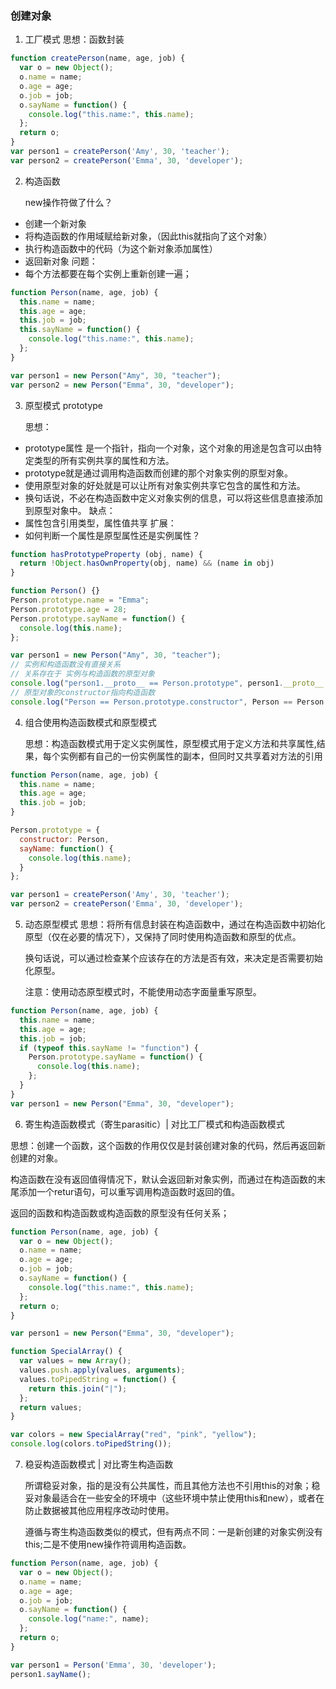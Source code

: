 ### 创建对象

1. 工厂模式 思想：函数封装
```javascript
function createPerson(name, age, job) {
  var o = new Object();
  o.name = name;
  o.age = age;
  o.job = job;
  o.sayName = function() {
    console.log("this.name:", this.name);
  };
  return o;
}
var person1 = createPerson('Amy', 30, 'teacher');
var person2 = createPerson('Emma', 30, 'developer');
```

2. 构造函数

    new操作符做了什么？
  - 创建一个新对象
  - 将构造函数的作用域赋给新对象，（因此this就指向了这个对象）
  - 执行构造函数中的代码（为这个新对象添加属性）
  - 返回新对象
    问题：
  - 每个方法都要在每个实例上重新创建一遍；

```javascript
function Person(name, age, job) {
  this.name = name;
  this.age = age;
  this.job = job;
  this.sayName = function() {
    console.log("this.name:", this.name);
  };
}

var person1 = new Person("Amy", 30, "teacher");
var person2 = new Person("Emma", 30, "developer");

```

3. 原型模式 prototype

    思想：
  - prototype属性 是一个指针，指向一个对象，这个对象的用途是包含可以由特定类型的所有实例共享的属性和方法。
  - prototype就是通过调用构造函数而创建的那个对象实例的原型对象。
  - 使用原型对象的好处就是可以让所有对象实例共享它包含的属性和方法。
  - 换句话说，不必在构造函数中定义对象实例的信息，可以将这些信息直接添加到原型对象中。
    缺点：
  - 属性包含引用类型，属性值共享
    扩展：
  - 如何判断一个属性是原型属性还是实例属性？
  ```javascript
  function hasPrototypeProperty (obj, name) {
    return !Object.hasOwnProperty(obj, name) && (name in obj)
  }
  ```

```javascript
function Person() {}
Person.prototype.name = "Emma";
Person.prototype.age = 28;
Person.prototype.sayName = function() {
  console.log(this.name);
};

var person1 = new Person("Amy", 30, "teacher");
// 实例和构造函数没有直接关系
// 关系存在于 实例与构造函数的原型对象
console.log("person1.__proto__ == Person.prototype", person1.__proto__ == Person.prototype);
// 原型对象的constructor指向构造函数
console.log("Person == Person.prototype.constructor", Person == Person.prototype.constructor);
```

4. 组合使用构造函数模式和原型模式

    思想：构造函数模式用于定义实例属性，原型模式用于定义方法和共享属性,结果，每个实例都有自己的一份实例属性的副本，但同时又共享着对方法的引用

```javascript
function Person(name, age, job) {
  this.name = name;
  this.age = age;
  this.job = job;
}

Person.prototype = {
  constructor: Person,
  sayName: function() {
    console.log(this.name);
  }
};

var person1 = createPerson('Amy', 30, 'teacher');
var person2 = createPerson('Emma', 30, 'developer');
```

5. 动态原型模式
    思想：将所有信息封装在构造函数中，通过在构造函数中初始化原型（仅在必要的情况下），又保持了同时使用构造函数和原型的优点。

    换句话说，可以通过检查某个应该存在的方法是否有效，来决定是否需要初始化原型。

    注意：使用动态原型模式时，不能使用动态字面量重写原型。

```javascript
function Person(name, age, job) {
  this.name = name;
  this.age = age;
  this.job = job;
  if (typeof this.sayName != "function") {
    Person.prototype.sayName = function() {
      console.log(this.name);
    };
  }
}
var person1 = new Person("Emma", 30, "developer");

```


6. 寄生构造函数模式（寄生parasitic）| 对比工厂模式和构造函数模式

思想：创建一个函数，这个函数的作用仅仅是封装创建对象的代码，然后再返回新创建的对象。

构造函数在没有返回值得情况下，默认会返回新对象实例，而通过在构造函数的末尾添加一个retur语句，可以重写调用构造函数时返回的值。

返回的函数和构造函数或构造函数的原型没有任何关系；

```javascript
function Person(name, age, job) {
  var o = new Object();
  o.name = name;
  o.age = age;
  o.job = job;
  o.sayName = function() {
    console.log("this.name:", this.name);
  };
  return o;
}

var person1 = new Person("Emma", 30, "developer");

function SpecialArray() {
  var values = new Array();
  values.push.apply(values, arguments);
  values.toPipedString = function() {
    return this.join("|");
  };
  return values;
}

var colors = new SpecialArray("red", "pink", "yellow");
console.log(colors.toPipedString());
```

7. 稳妥构造函数模式  | 对比寄生构造函数

    所谓稳妥对象，指的是没有公共属性，而且其他方法也不引用this的对象；稳妥对象最适合在一些安全的环境中（这些环境中禁止使用this和new），或者在防止数据被其他应用程序改动时使用。

    遵循与寄生构造函数类似的模式，但有两点不同：一是新创建的对象实例没有this;二是不使用new操作符调用构造函数。

```javascript
function Person(name, age, job) {
  var o = new Object();
  o.name = name;
  o.age = age;
  o.job = job;
  o.sayName = function() {
    console.log("name:", name);
  };
  return o;
}

var person1 = Person('Emma', 30, 'developer');
person1.sayName();
```
